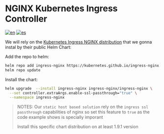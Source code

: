 # NGINX Kubernetes Ingress Controller

[![en](https://img.shields.io/badge/lang-en-red.svg)](https://github.com/ogomezso/cfk-runbooks/blob/main/ingress/nginx/README.md)
[![es](https://img.shields.io/badge/lang-es-yellow.svg)](https://github.com/ogomezso/cfk-runbooks/blob/main/ingress/nginx/README.es.md)

We will rely on the [Kubernetes Ingress NGINX distribution](https://kubernetes.github.io/ingress-nginx/) that we gonna instal by their public Helm Chart:

Add the repo to helm:

```bash
helm repo add ingress-nginx https://kubernetes.github.io/ingress-nginx
helm repo update
```

Install the chart:

```bash
helm upgrade  --install ingress-nginx ingress-nginx/ingress-nginx \
  --set controller.extraArgs.enable-ssl-passthrough="true" \
  --namespace ingress-nginx
```

> NOTES:
> Our `static host based solution` rely on the `ingress ssl passthrough` capabilities of nginx so set this feature to `true` as the code example shows is specially imporant
>
> Install this specific chart distribution on at least 1.9.1 version